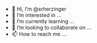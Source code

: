 - 👋 Hi, I’m @srherzinger
- 👀 I’m interested in ...
- 🌱 I’m currently learning ...
- 💞️ I’m looking to collaborate on ...
- 📫 How to reach me ...

<!---
srherzinger/srherzinger is a ✨ special ✨ repository because its `README.md` (this file) appears on your GitHub profile.
You can click the Preview link to take a look at your changes.
--->
